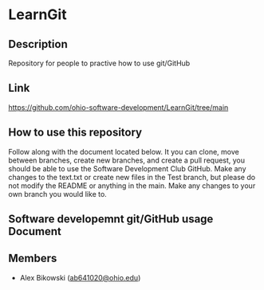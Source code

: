 # LearnGit

## Description
Repository for people to practive how to use git/GitHub

## Link
https://github.com/ohio-software-development/LearnGit/tree/main

## How to use this repository
Follow along with the document located below. It you can clone, move between branches, create new branches, and create a pull request, you should be able to use the Software Development Club GitHub. Make any changes to the text.txt or create new files in the Test branch, but please do not modify the README or anything in the main. Make any changes to your own branch you would like to. 

## Software developemnt git/GitHub usage Document

## Members
- Alex Bikowski (ab641020@ohio.edu)
